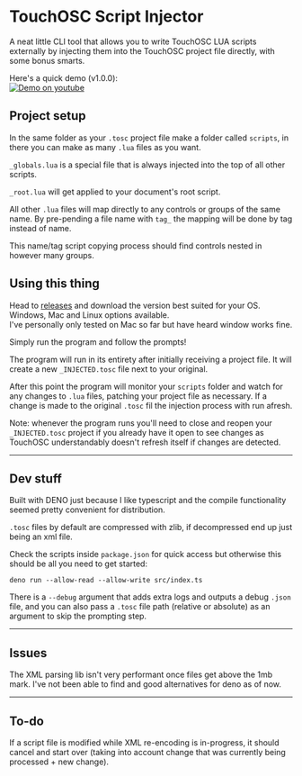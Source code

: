 # TouchOSC Script Injector

A neat little CLI tool that allows you to write TouchOSC LUA scripts externally by injecting them into the TouchOSC project file directly, with some bonus smarts.  

Here's a quick demo (v1.0.0):  
[![Demo on youtube](https://img.youtube.com/vi/-IrUO52OCpA/0.jpg)](https://www.youtube.com/watch?v=-IrUO52OCpA)


## Project setup

In the same folder as your `.tosc` project file make a folder called `scripts`, in there you can make as many `.lua` files as you want.  

`_globals.lua` is a special file that is always injected into the top of all other scripts.

`_root.lua` will get applied to your document's root script.

All other `.lua` files will map directly to any controls or groups of the same name. By pre-pending a file name with `tag_` the mapping will be done by tag instead of name.

This name/tag script copying process should find controls nested in however many groups.

## Using this thing

Head to [releases](https://github.com/jacobclarke92/TouchOSC-Script-Injector/releases) and download the version best suited for your OS.  
Windows, Mac and Linux options available.  
I've personally only tested on Mac so far but have heard window works fine.  

Simply run the program and follow the prompts!  

The program will run in its entirety after initially receiving a project file. It will create a new `_INJECTED.tosc` file next to your original.

After this point the program will monitor your `scripts` folder and watch for any changes to `.lua` files, patching your project file as necessary. If a change is made to the original `.tosc` fil the injection process with run afresh.


Note: whenever the program runs you'll need to close and reopen your `_INJECTED.tosc` project if you already have it open to see changes as TouchOSC understandably doesn't refresh itself if changes are detected.

---

## Dev stuff

Built with DENO just because I like typescript and the compile functionality seemed pretty convenient for distribution.

`.tosc` files by default are compressed with zlib, if decompressed end up just being an xml file.

Check the scripts inside `package.json` for quick access but otherwise this should be all you need to get started:  
```
deno run --allow-read --allow-write src/index.ts
```
There is a `--debug` argument that adds extra logs and outputs a debug `.json` file, and you can also pass a `.tosc` file path (relative or absolute) as an argument to skip the prompting step.


---

## Issues

The XML parsing lib isn't very performant once files get above the 1mb mark. I've not been able to find and good alternatives for deno as of now.


--- 

## To-do

If a script file is modified while XML re-encoding is in-progress, it should cancel and start over (taking into account change that was currently being processed + new change).